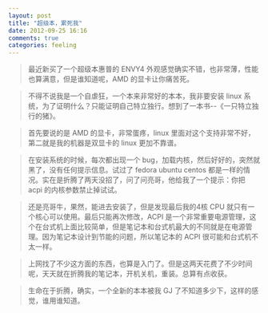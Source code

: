 ```yaml
---
layout: post
title: "超级本，累死我"
date: 2012-09-25 16:16
comments: true
categories: feeling
---
```

>最近新买了一个超级本惠普的 ENVY4 外观感觉确实不错，也非常薄，性能也算满意，但是谁知道呢，AMD 的显卡让你痛苦死。

>不得不说我是一个自虐狂，一个本来非常好的本本，我非要安装 linux 系统，为了证明什么？只能证明自己特立独行。想到了一本书--《一只特立独行的猪》。

>首先要说的是 AMD 的显卡，非常蛋疼，linux 里面对这个支持非常不好，第二就是我的机器是双显卡的 linux 更加不靠谱。

>在安装系统的时候，每次都出现一个 bug，加载内核，然后好好的，突然就黑了，没有任何提示信息。试过了 fedora ubuntu centos 都是一样的情况。实在是折腾了两天没招了，问了问亮哥，他给我了一个提示：你把 acpi 的内核参数禁止掉试试。

>还是亮哥牛，果然，能进去安装了，但是发现最后我的4核 CPU 就只有一个核心可以使用。最后只能再次修改，ACPI 是一个非常重要电源管理，这个在台式机上面比较简单，但是笔记本和台式机最大的不同就是在电源管理。因为笔记本设计到节能的问题，所以笔记本的 ACPI 很可能和台式机不太一样。

>上网找了不少这方面的东西，也算是入门了。但是这两天花费了不少时间呢，天天就在折腾我的笔记本，开机关机，重装。总算有点收获。

>生命在于折腾，确实，一个全新的本本被我 GJ 了不知道多少下，这样的感觉，谁用谁知道。